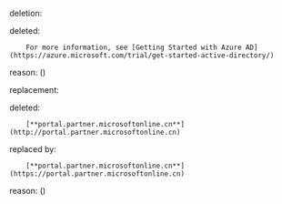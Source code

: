 deletion:

deleted:

		For more information, see [Getting Started with Azure AD](https://azure.microsoft.com/trial/get-started-active-directory/)

reason: ()

replacement:

deleted:

		[**portal.partner.microsoftonline.cn**](http://portal.partner.microsoftonline.cn)

replaced by:

		[**portal.partner.microsoftonline.cn**](https://portal.partner.microsoftonline.cn)

reason: ()

